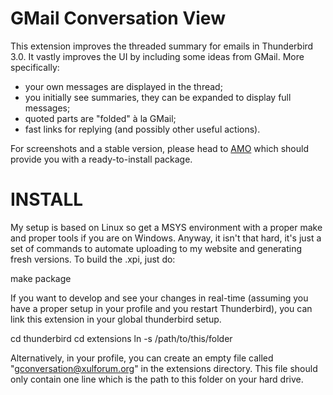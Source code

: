 GMail Conversation View
=======================

This extension improves the threaded summary for emails in Thunderbird 3.0. It
vastly improves the UI by including some ideas from GMail. More specifically:

* your own messages are displayed in the thread;
* you initially see summaries, they can be expanded to display full messages;
* quoted parts are "folded" à la GMail;
* fast links for replying (and possibly other useful actions).

For screenshots and a stable version, please head to [AMO](https://addons.mozilla.org/en-US/thunderbird/addon/54035) which should
provide you with a ready-to-install package.

INSTALL
=======

My setup is based on Linux so get a MSYS environment with a proper make and
proper tools if you are on Windows. Anyway, it isn't that hard, it's just a set
of commands to automate uploading to my website and generating fresh versions.
To build the .xpi, just do:

make package

If you want to develop and see your changes in real-time (assuming you have a
proper setup in your profile and you restart Thunderbird), you can link this
extension in your global thunderbird setup.

cd thunderbird
cd extensions
ln -s /path/to/this/folder

Alternatively, in your profile, you can create an empty file called
"gconversation@xulforum.org" in the extensions directory. This file should only
contain one line which is the path to this folder on your hard drive.
